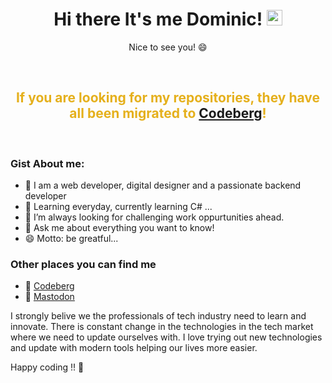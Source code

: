 <h1 align="center">Hi there It's me Dominic! <img src="https://media.giphy.com/media/hvRJCLFzcasrR4ia7z/giphy.gif" width="25px"></h1>
<p align="center">Nice to see you! 😄</p>
</br>

<h2 style="color: #e5b01c" align="center">If you are looking for my repositories, they have all been migrated to <a href="https://codeberg.org/Davokin">Codeberg</a>!</h2>
</br>

### Gist About me:

- 🎤 I am a web developer, digital designer and a passionate backend developer
- 🌱 Learning everyday, currently learning C# ...
- 🌋 I’m always looking for challenging work oppurtunities ahead.
- 💬 Ask me about everything you want to know!
- 😄 Motto: be greatful...

### Other places you can find me 

- 🌋 <a href="https://codeberg.org/Davokin">Codeberg</a>
- 🐘 <a rel="me" href="https://troet.cafe/@davokin">Mastodon</a>
 

I strongly belive we the professionals of tech industry need to learn and innovate. There is constant change in the technologies in the tech market where we need to update ourselves with. I love trying out new technologies and update with modern tools helping our lives more easier.

Happy coding !! 👋

<p align="left"><img src="https://komarev.com/ghpvc/?username=davokin&style=flat-square&color=blue" alt=""></p>
